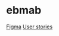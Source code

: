 # ebmab

[Figma](https://www.figma.com/file/s13l3bDTFbpLOFHWa2eP21/Untitled?type=design&node-id=1-2&mode=design&t=RvR1wzGJTuMKr3uL-0)
[User stories](https://docs.google.com/document/d/1USnR2QJo3dfYQkI_Ma6QF8uDAnrM1LqTUvlhj4gcl90/edit)
